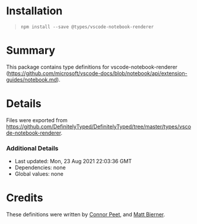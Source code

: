 # Installation
> `npm install --save @types/vscode-notebook-renderer`

# Summary
This package contains type definitions for vscode-notebook-renderer (https://github.com/microsoft/vscode-docs/blob/notebook/api/extension-guides/notebook.md).

# Details
Files were exported from https://github.com/DefinitelyTyped/DefinitelyTyped/tree/master/types/vscode-notebook-renderer.

### Additional Details
 * Last updated: Mon, 23 Aug 2021 22:03:36 GMT
 * Dependencies: none
 * Global values: none

# Credits
These definitions were written by [Connor Peet](https://github.com/connor4312), and [Matt Bierner](https://github.com/mjbvz).
